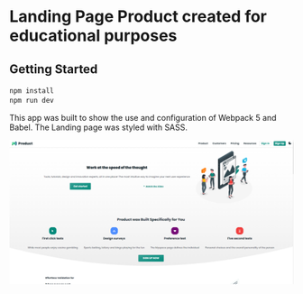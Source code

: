 # Landing Page Product created for educational purposes

## Getting Started

```Javascript
npm install
npm run dev
```

This app was built to show the use and configuration of Webpack 5 and Babel. The Landing page was styled with SASS.

![Home preview](./public/landingpage.png)

